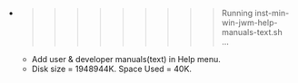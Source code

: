 * >>>>>>>>> Running inst-min-win-jwm-help-manuals-text.sh ...
  * Add user & developer manuals(text) in Help menu.
  * Disk size = 1948944K. Space Used = 40K.
